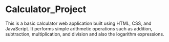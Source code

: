 # Calculator_Project
This is a basic calculator web application built using HTML, CSS, and JavaScript. It performs simple arithmetic operations such as addition, subtraction, multiplication, and division and also the logarithm expressions.
